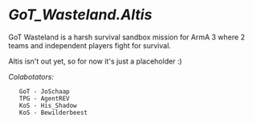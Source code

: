 *GoT_Wasteland.Altis*
===================

GoT Wasteland is a harsh survival sandbox mission for ArmA 3 where 2 teams and independent players fight for survival.


Altis isn't out yet, so for now it's just a placeholder :)


*Colabotators:*

       GoT - JoSchaap
       TPG - AgentREV
       KoS - His_Shadow
       KoS - Bewilderbeest
       

